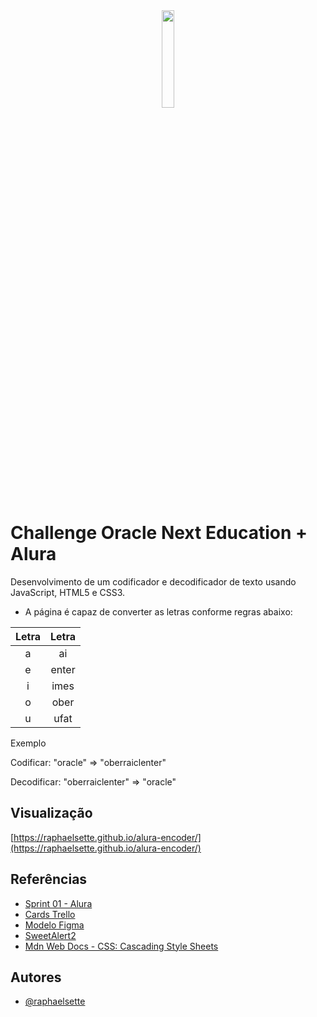 
<div align="center">
<a href="https://github.com/raphaelsette" target="_blank" rel="noreferrer"><img src="https://i.imgur.com/1fnHtDD.png" width="20%"/></a>
</div>

# Challenge Oracle Next Education + Alura

Desenvolvimento de um codificador e decodificador de texto usando JavaScript, HTML5 e CSS3.
- A página é capaz de converter as letras conforme regras abaixo:

|Letra|Letra|
| :---:| :---: |
| a | ai |
| e | enter |
| i | imes |
| o | ober |
| u | ufat |

Exemplo

Codificar: "oracle" => "oberraiclenter" 

Decodificar: "oberraiclenter" => "oracle"

## Visualização

[https://raphaelsette.github.io/alura-encoder/](https://raphaelsette.github.io/alura-encoder/)

## Referências

 - <a href="https://www.alura.com.br/challenges/oracle-one/sprint01-construa-decodificador-texto-com-javascript" target="_blank">Sprint 01 - Alura</a>
 - <a href="https://trello.com/b/EmUFmjCv/decodificador-de-texto-alura-challenges-oracle-one" target="_blank">Cards Trello</a>
 - <a href="https://www.figma.com/file/tvFEYhVfZTjdJ5P24RGV21/Alura-Challenge---Desafio-1---L%C3%B3gica?node-id=16%3A802" target="_blank">Modelo Figma</a>
 - <a href="https://sweetalert2.github.io/" target="_blank">SweetAlert2</a>
 - <a href="https://developer.mozilla.org/en-US/docs/Web/CSS" target="_blank">Mdn Web Docs - CSS: Cascading Style Sheets</a>

## Autores

- [@raphaelsette](https://www.github.com/raphaelsette)

